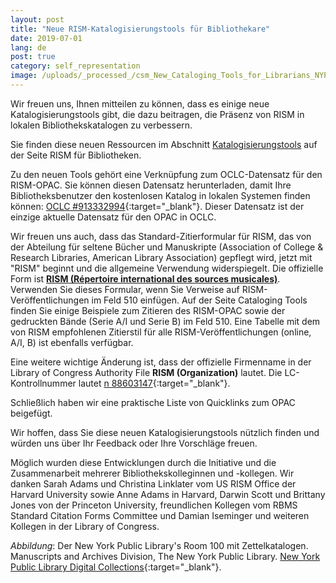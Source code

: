 ```yaml
---
layout: post
title: "Neue RISM-Katalogisierungstools für Bibliothekare"
date: 2019-07-01
lang: de
post: true
category: self_representation
image: /uploads/_processed_/csm_New_Cataloging_Tools_for_Librarians_NYPL_f4112beb94.jpg
---
```



Wir freuen uns, Ihnen mitteilen zu können, dass es einige neue Katalogisierungstools gibt, die dazu beitragen, die Präsenz von RISM in lokalen Bibliothekskatalogen zu verbessern.

Sie finden diese neuen Ressourcen im Abschnitt [Katalogisierungstools](/de/unternehmen/rism-fuer-bibliothekare.html#c3947 "Opens internal link in current window") auf der Seite RISM für Bibliotheken.

Zu den neuen Tools gehört eine Verknüpfung zum OCLC-Datensatz für den RISM-OPAC. Sie können diesen Datensatz herunterladen, damit Ihre Bibliotheksbenutzer den kostenlosen Katalog in lokalen Systemen finden können: [OCLC #913332994](http://www.worldcat.org/oclc/913332994){:target="_blank"}. Dieser Datensatz ist der einzige aktuelle Datensatz für den OPAC in OCLC.

Wir freuen uns auch, dass das Standard-Zitierformular für RISM, das von der Abteilung für seltene Bücher und Manuskripte (Association of College & Research Libraries, American Library Association) gepflegt wird, jetzt mit "RISM" beginnt und die allgemeine Verwendung widerspiegelt. Die offizielle Form ist [**RISM (Répertoire international des sources musicales)**](https://rbms.info/scf/?scf_entries=rism-repertoire-international-des-sources-musicales). Verwenden Sie dieses Formular, wenn Sie Verweise auf RISM-Veröffentlichungen im Feld 510 einfügen. Auf der Seite Cataloging Tools finden Sie einige Beispiele zum Zitieren des RISM-OPAC sowie der gedruckten Bände (Serie A/I und Serie B) im Feld 510. Eine Tabelle mit dem von RISM empfohlenen Zitierstil für alle RISM-Veröffentlichungen (online, A/I, B) ist ebenfalls verfügbar.

Eine weitere wichtige Änderung ist, dass der offizielle Firmenname in der Library of Congress Authority File **RISM (Organization)** lautet. Die LC-Kontrollnummer lautet [n 88603147](https://lccn.loc.gov/n88603147){:target="_blank"}.

Schließlich haben wir eine praktische Liste von Quicklinks zum OPAC beigefügt.

Wir hoffen, dass Sie diese neuen Katalogisierungstools nützlich finden und würden uns über Ihr Feedback oder Ihre Vorschläge freuen.

Möglich wurden diese Entwicklungen durch die Initiative und die Zusammenarbeit mehrerer Bibliothekskolleginnen und -kollegen. Wir danken Sarah Adams und Christina Linklater vom US RISM Office der Harvard University sowie Anne Adams in Harvard, Darwin Scott und Brittany Jones von der Princeton University, freundlichen Kollegen vom RBMS Standard Citation Forms Committee und Damian Iseminger und weiteren Kollegen in der Library of Congress.

_Abbildung_: Der New York Public Library's Room 100 mit Zettelkatalogen. Manuscripts and Archives Division, The New York Public Library. [New York Public Library Digital Collections](http://digitalcollections.nypl.org/items/510d47dd-eb76-a3d9-e040-e00a18064a99){:target="_blank"}.

<script type="text/javascript">var switchTo5x=true;</script><script type="text/javascript" src="http://w.sharethis.com/button/buttons.js"></script><script type="text/javascript">stLight.options({publisher: "9b601438-1ce1-49d8-bfd7-9cff5df54c17", doNotHash: false, doNotCopy: false, hashAddressBar: false});</script>